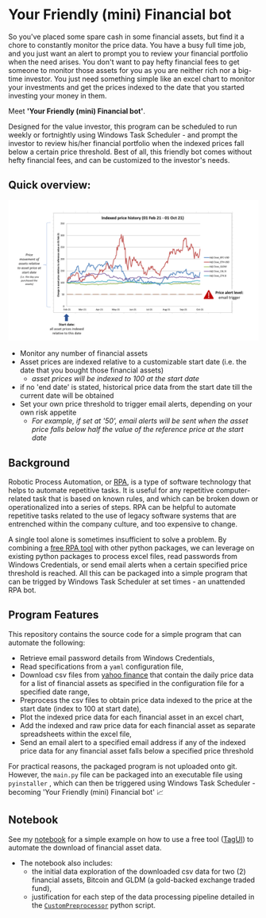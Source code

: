 

# Your Friendly (mini) Financial bot 

So you've placed some spare cash in some financial assets, but find it a chore to constantly monitor the price data. You have a busy full time job, and you just want an alert to prompt you to review your financial portfolio when the need arises. You don't want to pay hefty financial fees to get someone to monitor those assets for you as you are neither rich nor a big-time investor. You just need something simple like an excel chart to monitor your investments and get the prices indexed to the date that you started investing your money in them. 



Meet **'Your Friendly (mini) Financial bot'**. 



Designed for the value investor, this program can be scheduled to run weekly or fortnightly using Windows Task Scheduler - and prompt the investor to review his/her financial portfolio when the indexed prices fall below a certain price threshold. Best of all, this friendly bot comes without hefty financial fees, and can be customized to the investor's needs.  



## Quick overview:

![](images/excel_chart.png)

- Monitor any number of financial assets
- Asset prices are indexed relative to a customizable start date (i.e. the date that you bought those financial assets)
  - *asset prices will be indexed to 100 at the start date*
- if no 'end date' is stated, historical price data from the start date till the current date will be obtained
- Set your own price threshold to trigger email alerts, depending on your own risk appetite
  - *For example, if set at '50', email alerts will be sent when the asset price falls below half the value of the reference price at the start date*



## Background 

Robotic Process Automation, or [RPA](https://en.wikipedia.org/wiki/Robotic_process_automation), is a type of software technology that helps to automate repetitive tasks.  It is useful for any repetitive computer-related task that is based on known rules, and which can be broken down or operationalized into a series of steps. RPA can be helpful to automate repetitive tasks related to the use of legacy software systems that are entrenched within the company culture, and too expensive to change. 



A single tool alone is sometimes insufficient to solve a problem. By combining a [free RPA tool](https://aisingapore.org/tagui/) with other python packages, we can leverage on existing python packages to process excel files, read passwords from Windows Credentials, or send email alerts when a certain specified price threshold is reached. All this can be packaged into a simple program that can be trigged by Windows Task Scheduler at set times -  an unattended RPA bot. 



## Program Features

This repository contains the source code for a simple program that can automate the following:

- Retrieve email password details from Windows Credentials, 
- Read specifications from a `yaml` configuration file,
- Download csv files from [yahoo finance](https://sg.finance.yahoo.com/) that contain the daily price data for a list of financial assets as specified in the configuration file for a specified date range,
- Preprocess the csv files to obtain price data indexed to the price at the start date (index to 100 at start date), 
- Plot the indexed price data for each financial asset in an excel chart,
- Add the indexed and raw price data for each financial asset as separate spreadsheets within the excel file,
- Send an email alert to a specified email address if any of the indexed price data for any financial asset falls below a specified price threshold

For practical reasons, the packaged program is not uploaded onto git. However, the `main.py` file can be packaged into an executable file using `pyinstaller` , which can then be triggered using Windows Task Scheduler - becoming 'Your Friendly (mini) Financial bot' :chart_with_upwards_trend:



## Notebook 

See my [notebook](notebook/Example_rpa_use_case.ipynb) for a simple example on how to use a free tool ([TagUI](https://aisingapore.org/tagui/)) to automate the download of financial asset data.

- The notebook also includes:
  - the initial data exploration of the downloaded csv data for two (2) financial assets, Bitcoin and GLDM (a gold-backed exchange traded fund), 
  - justification for each step of the data processing pipeline detailed in the [`CustomPreprocessor`](src/lib/custom_preprocessor.py) python script.  